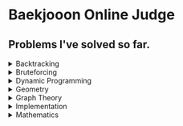 # Baekjooon Online Judge

## Problems I've solved so far.

<details>
<summary>Backtracking</summary>
<div markdown="1">       
15649_N과 M (1)<br>
15650_N과 M (2)
</div>
</details>

<details>
<summary>Bruteforcing</summary>
<div markdown="1">       
1018_체스판 다시 칠하기<br>
2798_블랙잭
</div>
</details>

<details>
<summary>Dynamic Programming</summary>
<div markdown="1">       
1003_피보나치 함수<br>
1463_1로 만들기<br>
1520_내리막 길<br>
1793_타일링<br>
1890_점프<br>
2193_이친수<br>
10844_쉬운 계단 수<br>
11048_이동하기<br>
11053_가장 긴 증가하는 부분 수열<br>
11057_오르막 수<br>
11726_2N 타일링<br>
12852_1로 만들기 2<br>
</div>
</details>

<details>
<summary>Geometry</summary>
<div markdown="1">       
11758_CCW
</div>
</details>

<details>
<summary>Graph Theory</summary>
<div markdown="1">       
1260_DFS와 BFS<br>
1697_숨바꼭질<br>
1987_알파벳<br>
2178_미로 탐색<br>
2468_안전 영역<br>
2573_빙산<br>
2606_바이러스<br>
2644_촌수계산<br>
2667_단지 번호 붙이기<br>
5014_스타트링크<br>
7569_토마토<br>
9205_맥주 마시면서 걸어가기<br>
</div>
</details>

<details>
<summary>Implementation</summary>
<div markdown="1">       
14503_로봇 청소기
</div>
</details>

<details>
<summary>Mathematics</summary>
<div markdown="1">       
1002_터렛<br>
1004_어린 왕자<br>
2747_피보나치 수<br>
2775_부녀회장이 될테야<br>
2839_설탕 배달<br>
</div>
</details>





















